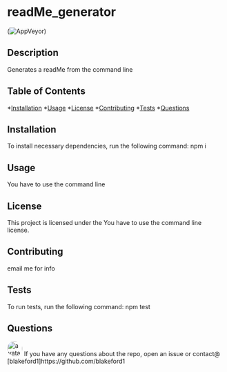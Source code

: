 
# readMe_generator
(![AppVeyor](https://img.shields.io/appveyor/build/blakeford1/readme_generator))
## Description
Generates a readMe from the command line
## Table of Contents
*[Installation](#installation)
*[Usage](#usage)
*[License](#license)
 *[Contributing](#contributing)
 *[Tests](#tests)
*[Questions](#questions)
  
## Installation
To install necessary dependencies, run the following command:
npm i
## Usage
You have to use the command line
## License
This project is licensed under the You have to use the command line license.
## Contributing
email me for info
## Tests
To run tests, run the following command:
npm test
## Questions
<img src="https://avatars2.githubusercontent.com/u/61363728?v=4" alt="avatar" style="border-radius: 18px" width="35"/>
If you have any questions about the repo, open an issue or contact@
[blakeford1]https://github.com/blakeford1
  